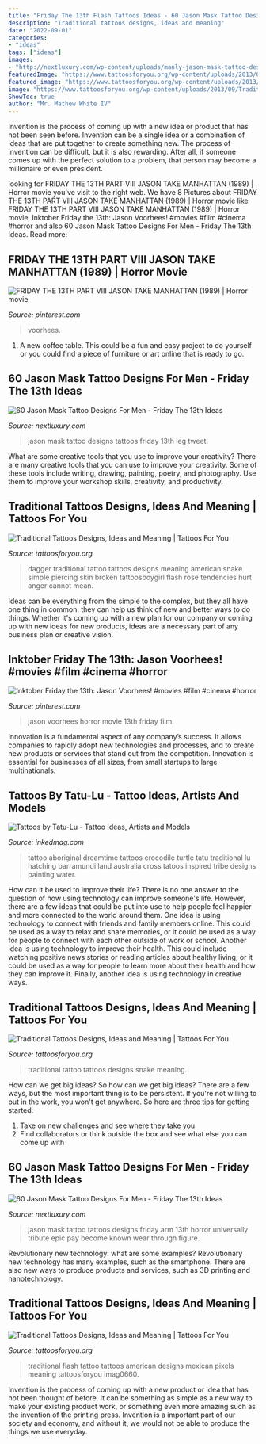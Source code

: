 ```yaml
---
title: "Friday The 13th Flash Tattoos Ideas - 60 Jason Mask Tattoo Designs For Men"
description: "Traditional tattoos designs, ideas and meaning"
date: "2022-09-01"
categories:
- "ideas"
tags: ["ideas"]
images:
- "http://nextluxury.com/wp-content/uploads/manly-jason-mask-tattoo-design-ideas-for-men-lower-leg.jpg"
featuredImage: "https://www.tattoosforyou.org/wp-content/uploads/2013/09/Traditional-Tattoo-Art.jpg"
featured_image: "https://www.tattoosforyou.org/wp-content/uploads/2013/09/Traditional-Tattoo-Art.jpg"
image: "https://www.tattoosforyou.org/wp-content/uploads/2013/09/Traditional-Tattoo-Art.jpg"
ShowToc: true
author: "Mr. Mathew White IV"
---
```



Invention is the process of coming up with a new idea or product that has not been seen before. Invention can be a single idea or a combination of ideas that are put together to create something new. The process of invention can be difficult, but it is also rewarding. After all, if someone comes up with the perfect solution to a problem, that person may become a millionaire or even president.

	

		
looking for FRIDAY THE 13TH PART VIII JASON TAKE MANHATTAN (1989) | Horror movie you've visit to the right web. We have 8 Pictures about FRIDAY THE 13TH PART VIII JASON TAKE MANHATTAN (1989) | Horror movie like FRIDAY THE 13TH PART VIII JASON TAKE MANHATTAN (1989) | Horror movie, Inktober Friday the 13th: Jason Voorhees! #movies #film #cinema #horror and also 60 Jason Mask Tattoo Designs For Men - Friday The 13th Ideas. Read more:
		
    
## FRIDAY THE 13TH PART VIII JASON TAKE MANHATTAN (1989) | Horror Movie

<img loading=lazy src="https://i.pinimg.com/originals/5f/61/40/5f6140b0896ba05e1152223243536cb1.jpg" onerror="this.onerror=null;this.src='https://tse3.mm.bing.net/th?id=OIP.B6XbTZ_kuS6_XOgWw5L3UwHaJ3&amp;pid=15.1';" alt="FRIDAY THE 13TH PART VIII JASON TAKE MANHATTAN (1989) | Horror movie">

_Source: pinterest.com_

>voorhees. 

	

1. A new coffee table. This could be a fun and easy project to do yourself or you could find a piece of furniture or art online that is ready to go.

    
## 60 Jason Mask Tattoo Designs For Men - Friday The 13th Ideas

<img loading=lazy src="http://nextluxury.com/wp-content/uploads/manly-jason-mask-tattoo-design-ideas-for-men-lower-leg.jpg" onerror="this.onerror=null;this.src='https://tse3.mm.bing.net/th?id=OIP.BoKScYFR80016I4IkF0akQHaHa&amp;pid=15.1';" alt="60 Jason Mask Tattoo Designs For Men - Friday The 13th Ideas">

_Source: nextluxury.com_

>jason mask tattoo designs tattoos friday 13th leg tweet. 

	

What are some creative tools that you use to improve your creativity?
There are many creative tools that you can use to improve your creativity. Some of these tools include writing, drawing, painting, poetry, and photography. Use them to improve your workshop skills, creativity, and productivity.

    
## Traditional Tattoos Designs, Ideas And Meaning | Tattoos For You

<img loading=lazy src="https://www.tattoosforyou.org/wp-content/uploads/2013/09/Traditional-Dagger-Tattoo.jpg" onerror="this.onerror=null;this.src='https://tse4.mm.bing.net/th?id=OIP.xuvHY51JvM292lat3_DcKAHaHS&amp;pid=15.1';" alt="Traditional Tattoos Designs, Ideas and Meaning | Tattoos For You">

_Source: tattoosforyou.org_

>dagger traditional tattoo tattoos designs meaning american snake simple piercing skin broken tattoosboygirl flash rose tendencies hurt anger cannot mean. 

	

Ideas can be everything from the simple to the complex, but they all have one thing in common: they can help us think of new and better ways to do things. Whether it's coming up with a new plan for our company or coming up with new ideas for new products, ideas are a necessary part of any business plan or creative vision.

    
## Inktober Friday The 13th: Jason Voorhees! #movies #film #cinema #horror

<img loading=lazy src="https://i.pinimg.com/736x/a5/09/bb/a509bb6cdb3fb6c51b6f50705534102f.jpg" onerror="this.onerror=null;this.src='https://tse4.mm.bing.net/th?id=OIP._Idk2l_4LFguFPDy5zH2iQHaJB&amp;pid=15.1';" alt="Inktober Friday the 13th: Jason Voorhees! #movies #film #cinema #horror">

_Source: pinterest.com_

>jason voorhees horror movie 13th friday film. 

	

Innovation is a fundamental aspect of any company’s success. It allows companies to rapidly adopt new technologies and processes, and to create new products or services that stand out from the competition. Innovation is essential for businesses of all sizes, from small startups to large multinationals.

    
## Tattoos By Tatu-Lu - Tattoo Ideas, Artists And Models

<img loading=lazy src="https://www.inkedmag.com/.image/t_share/MTU5MDMxOTgxNTUwNDEzNDYx/meangerie.jpg" onerror="this.onerror=null;this.src='https://tse2.mm.bing.net/th?id=OIP.auMNfy6scqiPDIcWpF64wQHaEO&amp;pid=15.1';" alt="Tattoos by Tatu-Lu - Tattoo Ideas, Artists and Models">

_Source: inkedmag.com_

>tattoo aboriginal dreamtime tattoos crocodile turtle tatu traditional lu hatching barramundi land australia cross tatoos inspired tribe designs painting water. 

	

How can it be used to improve their life?
There is no one answer to the question of how using technology can improve someone's life. However, there are a few ideas that could be put into use to help people feel happier and more connected to the world around them. One idea is using technology to connect with friends and family members online. This could be used as a way to relax and share memories, or it could be used as a way for people to connect with each other outside of work or school. Another idea is using technology to improve their health. This could include watching positive news stories or reading articles about healthy living, or it could be used as a way for people to learn more about their health and how they can improve it. Finally, another idea is using technology in creative ways.

    
## Traditional Tattoos Designs, Ideas And Meaning | Tattoos For You

<img loading=lazy src="https://www.tattoosforyou.org/wp-content/uploads/2013/09/Traditional-Snake-Tattoo.jpg" onerror="this.onerror=null;this.src='https://tse3.mm.bing.net/th?id=OIP.oHUOS7rNibKYXvDzeTOH2AHaLC&amp;pid=15.1';" alt="Traditional Tattoos Designs, Ideas and Meaning | Tattoos For You">

_Source: tattoosforyou.org_

>traditional tattoo tattoos designs snake meaning. 

	

How can we get big ideas?
So how can we get big ideas? There are a few ways, but the most important thing is to be persistent. If you're not willing to put in the work, you won't get anywhere. So here are three tips for getting started: 
1. Take on new challenges and see where they take you 
2. Find collaborators or think outside the box and see what else you can come up with 

    
## 60 Jason Mask Tattoo Designs For Men - Friday The 13th Ideas

<img loading=lazy src="http://nextluxury.com/wp-content/uploads/arm-3d-jason-mask-male-tattoos.jpg" onerror="this.onerror=null;this.src='https://tse4.mm.bing.net/th?id=OIP.AySnVRM1Sx3RA3RnMa7CiAHaHa&amp;pid=15.1';" alt="60 Jason Mask Tattoo Designs For Men - Friday The 13th Ideas">

_Source: nextluxury.com_

>jason mask tattoo tattoos designs friday arm 13th horror universally tribute epic pay become known wear through figure. 

	

Revolutionary new technology: what are some examples?
Revolutionary new technology has many examples, such as the smartphone. There are also new ways to produce products and services, such as 3D printing and nanotechnology.

    
## Traditional Tattoos Designs, Ideas And Meaning | Tattoos For You

<img loading=lazy src="https://www.tattoosforyou.org/wp-content/uploads/2013/09/Traditional-Tattoo-Art.jpg" onerror="this.onerror=null;this.src='https://tse2.mm.bing.net/th?id=OIP.-kzoSzqohjRnaM6XWQ2fawHaE8&amp;pid=15.1';" alt="Traditional Tattoos Designs, Ideas and Meaning | Tattoos For You">

_Source: tattoosforyou.org_

>traditional flash tattoo tattoos american designs mexican pixels meaning tattoosforyou imag0660. 

	

Invention is the process of coming up with a new product or idea that has not been thought of before. It can be something as simple as a new way to make your existing product work, or something even more amazing such as the invention of the printing press. Invention is a important part of our society and economy, and without it, we would not be able to produce the things we use everyday.

